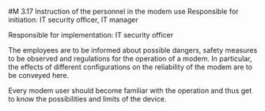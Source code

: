 #M 3.17 Instruction of the personnel in the modem use
Responsible for initiation: IT security officer, IT manager

Responsible for implementation: IT security officer

The employees are to be informed about possible dangers, safety measures to be observed and regulations for the operation of a modem. In particular, the effects of different configurations on the reliability of the modem are to be conveyed here.

Every modem user should become familiar with the operation and thus get to know the possibilities and limits of the device.




